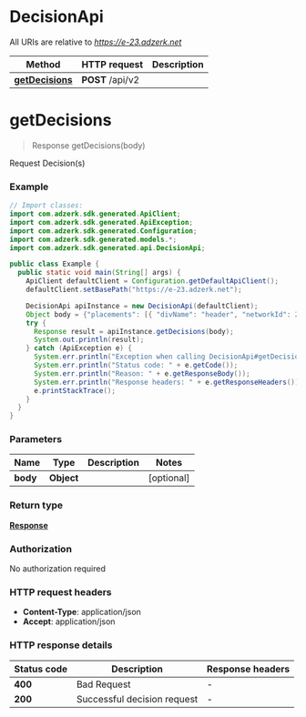 # DecisionApi

All URIs are relative to *https://e-23.adzerk.net*

Method | HTTP request | Description
------------- | ------------- | -------------
[**getDecisions**](DecisionApi.md#getDecisions) | **POST** /api/v2 | 


<a name="getDecisions"></a>
# **getDecisions**
> Response getDecisions(body)



Request Decision(s)

### Example
```java
// Import classes:
import com.adzerk.sdk.generated.ApiClient;
import com.adzerk.sdk.generated.ApiException;
import com.adzerk.sdk.generated.Configuration;
import com.adzerk.sdk.generated.models.*;
import com.adzerk.sdk.generated.api.DecisionApi;

public class Example {
  public static void main(String[] args) {
    ApiClient defaultClient = Configuration.getDefaultApiClient();
    defaultClient.setBasePath("https://e-23.adzerk.net");

    DecisionApi apiInstance = new DecisionApi(defaultClient);
    Object body = {"placements": [{ "divName": "header", "networkId": 23, "siteId": 667480, "adTypes": [5] }] }; // Object | 
    try {
      Response result = apiInstance.getDecisions(body);
      System.out.println(result);
    } catch (ApiException e) {
      System.err.println("Exception when calling DecisionApi#getDecisions");
      System.err.println("Status code: " + e.getCode());
      System.err.println("Reason: " + e.getResponseBody());
      System.err.println("Response headers: " + e.getResponseHeaders());
      e.printStackTrace();
    }
  }
}
```

### Parameters

Name | Type | Description  | Notes
------------- | ------------- | ------------- | -------------
 **body** | **Object**|  | [optional]

### Return type

[**Response**](Response.md)

### Authorization

No authorization required

### HTTP request headers

 - **Content-Type**: application/json
 - **Accept**: application/json

### HTTP response details
| Status code | Description | Response headers |
|-------------|-------------|------------------|
**400** | Bad Request |  -  |
**200** | Successful decision request |  -  |

